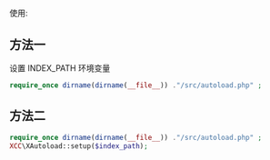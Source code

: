 #

使用:
## 方法一 
设置 INDEX_PATH 环境变量
``` php
require_once dirname(dirname(__file__)) ."/src/autoload.php" ;
```
## 方法二

``` php
require_once dirname(dirname(__file__)) ."/src/autoload.php" ;
XCC\XAutoload::setup($index_path);
```

